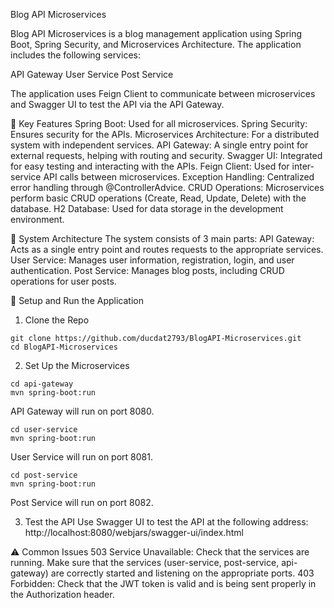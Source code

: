 Blog API Microservices 

Blog API Microservices is a blog management application using Spring Boot, Spring Security, and Microservices Architecture. The application includes the following services:

API Gateway
User Service
Post Service

The application uses Feign Client to communicate between microservices and Swagger UI to test the API via the API Gateway.

📌 Key Features
Spring Boot: Used for all microservices.
Spring Security: Ensures security for the APIs.
Microservices Architecture: For a distributed system with independent services.
API Gateway: A single entry point for external requests, helping with routing and security.
Swagger UI: Integrated for easy testing and interacting with the APIs.
Feign Client: Used for inter-service API calls between microservices.
Exception Handling: Centralized error handling through @ControllerAdvice.
CRUD Operations: Microservices perform basic CRUD operations (Create, Read, Update, Delete) with the database.
H2 Database: Used for data storage in the development environment.

🚀 System Architecture
The system consists of 3 main parts:
API Gateway: Acts as a single entry point and routes requests to the appropriate services.
User Service: Manages user information, registration, login, and user authentication.
Post Service: Manages blog posts, including CRUD operations for user posts.

🔧 Setup and Run the Application
1. Clone the Repo
```
git clone https://github.com/ducdat2793/BlogAPI-Microservices.git
cd BlogAPI-Microservices
```
2. Set Up the Microservices
```
cd api-gateway
mvn spring-boot:run
```
API Gateway will run on port 8080.
```
cd user-service
mvn spring-boot:run
```
User Service will run on port 8081.
```
cd post-service
mvn spring-boot:run
```
Post Service will run on port 8082.

3. Test the API
Use Swagger UI to test the API at the following address:
http://localhost:8080/webjars/swagger-ui/index.html

⚠️ Common Issues
503 Service Unavailable: Check that the services are running. Make sure that the services (user-service, post-service, api-gateway) are correctly started and listening on the appropriate ports.
403 Forbidden: Check that the JWT token is valid and is being sent properly in the Authorization header.
